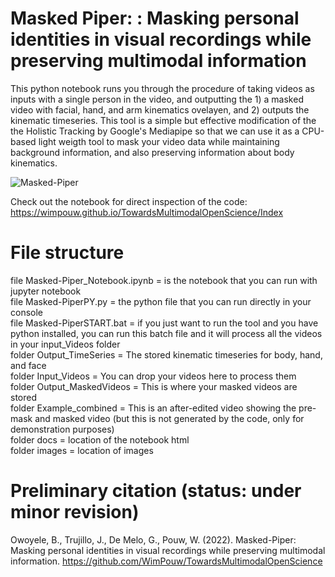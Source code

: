 # Masked Piper: : Masking personal identities in visual recordings while preserving multimodal information  <br />
This python notebook runs you through the procedure of taking videos as inputs with a single person in the video, and outputting the 1) a masked video with facial, hand, and arm kinematics ovelayen, and 2) outputs the kinematic timeseries. This tool is a simple but effective modification of the the Holistic Tracking by Google's Mediapipe so that we can use it as a CPU-based light weigth tool to mask your video data while maintaining background information, and also preserving information about body kinematics.  <br />

![Masked-Piper](https://github.com/WimPouw/TowardsMultimodalOpenScience/blob/main/Images/Capture.jpg?raw=true)
 <br />

Check out the notebook for direct inspection of the code: https://wimpouw.github.io/TowardsMultimodalOpenScience/Index

# File structure
file Masked-Piper_Notebook.ipynb = is the notebook that you can run with jupyter notebook  <br />
file Masked-PiperPY.py = the python file that you can run directly in your console  <br />
file Masked-PiperSTART.bat = if you just want to run the tool and you have python installed, you can run this batch file and it will process all the videos in your input_Videos folder  <br />
folder Output_TimeSeries = The stored kinematic timeseries for body, hand, and face  <br />
folder Input_Videos = You can drop your videos here to process them  <br />
folder Output_MaskedVideos = This is where your masked videos are stored  <br />
folder Example_combined = This is an after-edited video showing the pre-mask and masked video (but this is not generated by the code, only for demonstration purposes)  <br />
folder docs = location of the notebook html  <br />
folder images = location of images  <br />

# Preliminary citation (status: under minor revision)
Owoyele, B., Trujillo, J., De Melo, G., Pouw, W. (2022). Masked-Piper: Masking personal identities in visual recordings while preserving multimodal information. https://github.com/WimPouw/TowardsMultimodalOpenScience
